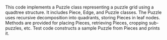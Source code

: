 This code implements a Puzzle class representing a puzzle grid using a quadtree structure. It includes Piece, Edge, and Puzzle classes. The Puzzle uses recursive decomposition into quadrants, storing Pieces in leaf nodes. Methods are provided for placing Pieces, retrieving Pieces, cropping sub-puzzles, etc. Test code constructs a sample Puzzle from Pieces and prints it.